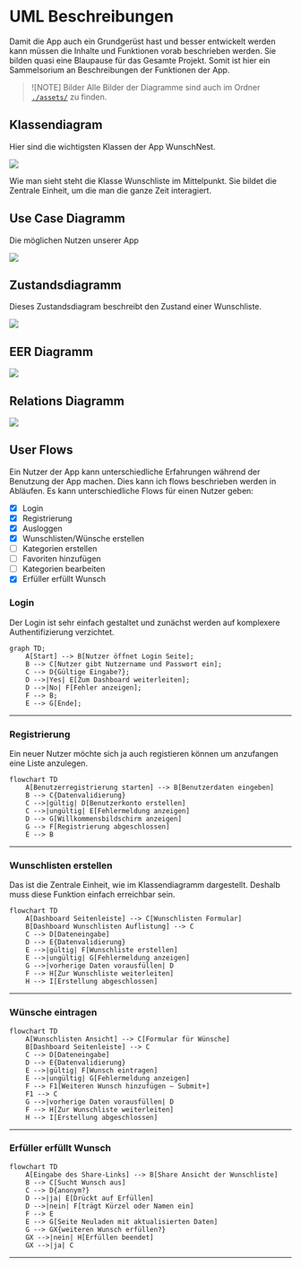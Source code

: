 # UML Beschreibungen

Damit die App auch ein Grundgerüst hast und besser entwickelt werden kann müssen die Inhalte und Funktionen vorab beschrieben werden. Sie bilden quasi eine Blaupause für das Gesamte Projekt. Somit ist hier ein Sammelsorium an Beschreibungen der Funktionen der App.

> ![NOTE] Bilder
> Alle Bilder der Diagramme sind auch im Ordner [`./assets/`](./assets/) zu finden.

## Klassendiagram

Hier sind die wichtigsten Klassen der App WunschNest.

![](./assets/klassendiagramm.png)

Wie man sieht steht die Klasse Wunschliste im Mittelpunkt. Sie bildet die Zentrale Einheit, um die man die ganze Zeit interagiert.

## Use Case Diagramm

Die möglichen Nutzen unserer App

![](./assets/usecase.png)

## Zustandsdiagramm

Dieses Zustandsdiagram beschreibt den Zustand einer Wunschliste.

![](./assets/state-machine.png)

## EER Diagramm

![](./assets/EER.png)

## Relations Diagramm

![](./assets/Relation.png)

## User Flows

Ein Nutzer der App kann unterschiedliche Erfahrungen während der Benutzung der App machen. Dies kann ich flows beschrieben werden in Abläufen. Es kann unterschiedliche Flows für einen Nutzer geben:

- [x] Login
- [x] Registrierung
- [x] Ausloggen
- [x] Wunschlisten/Wünsche erstellen
- [ ] Kategorien erstellen
- [ ] Favoriten hinzufügen
- [ ] Kategorien bearbeiten
- [x] Erfüller erfüllt Wunsch

### Login

Der Login ist sehr einfach gestaltet und zunächst werden auf komplexere Authentifizierung verzichtet.

```mermaid
graph TD;
    A[Start] --> B[Nutzer öffnet Login Seite];
    B --> C[Nutzer gibt Nutzername und Passwort ein];
    C --> D{Gültige Eingabe?};
    D -->|Yes| E[Zum Dashboard weiterleiten];
    D -->|No| F[Fehler anzeigen];
    F --> B;
    E --> G[Ende];
```

---

### Registrierung

Ein neuer Nutzer möchte sich ja auch registieren können um anzufangen eine Liste anzulegen.

```mermaid
flowchart TD
    A[Benutzerregistrierung starten] --> B[Benutzerdaten eingeben]
    B --> C{Datenvalidierung}
    C -->|gültig| D[Benutzerkonto erstellen]
    C -->|ungültig| E[Fehlermeldung anzeigen]
    D --> G[Willkommensbildschirm anzeigen]
    G --> F[Registrierung abgeschlossen]
    E --> B
```

---

### Wunschlisten erstellen

Das ist die Zentrale Einheit, wie im Klassendiagramm dargestellt. Deshalb muss diese Funktion einfach erreichbar sein.

```mermaid
flowchart TD
    A[Dashboard Seitenleiste] --> C[Wunschlisten Formular]
    B[Dashboard Wunschlisten Auflistung] --> C
    C --> D[Dateneingabe]
    D --> E{Datenvalidierung}
    E -->|gültig| F[Wunschliste erstellen]
    E -->|ungültig| G[Fehlermeldung anzeigen]
    G -->|vorherige Daten vorausfüllen| D
    F --> H[Zur Wunschliste weiterleiten]
    H --> I[Erstellung abgeschlossen]
```

---

### Wünsche eintragen

```mermaid
flowchart TD
	A[Wunschlisten Ansicht] --> C[Formular für Wünsche]
    B[Dashboard Seitenleiste] --> C
    C --> D[Dateneingabe]
    D --> E{Datenvalidierung}
    E -->|gültig| F[Wunsch eintragen]
    E -->|ungültig| G[Fehlermeldung anzeigen]
    F --> F1[Weiteren Wunsch hinzufügen — Submit+]
    F1 --> C
    G -->|vorherige Daten vorausfüllen| D
    F --> H[Zur Wunschliste weiterleiten]
    H --> I[Erstellung abgeschlossen]
```

---

### Erfüller erfüllt Wunsch

```mermaid
flowchart TD
    A[Eingabe des Share-Links] --> B[Share Ansicht der Wunschliste]
    B --> C[Sucht Wunsch aus]
    C --> D{anonym?}
    D -->|ja| E[Drückt auf Erfüllen]
    D -->|nein| F[trägt Kürzel oder Namen ein]
    F --> E
    E --> G[Seite Neuladen mit aktualisierten Daten]
    G --> GX{weiteren Wunsch erfüllen?}
    GX -->|nein| H[Erfüllen beendet]
    GX -->|ja| C
```

---

##
